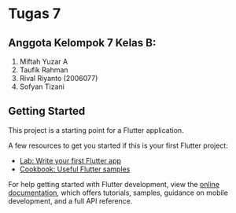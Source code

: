 # Tugas 7

## Anggota Kelompok 7 Kelas B:
1. Miftah Yuzar A
2. Taufik Rahman
3. Rival Riyanto (2006077)
4. Sofyan Tizani

## Getting Started

This project is a starting point for a Flutter application.

A few resources to get you started if this is your first Flutter project:

- [Lab: Write your first Flutter app](https://docs.flutter.dev/get-started/codelab)
- [Cookbook: Useful Flutter samples](https://docs.flutter.dev/cookbook)

For help getting started with Flutter development, view the
[online documentation](https://docs.flutter.dev/), which offers tutorials,
samples, guidance on mobile development, and a full API reference.
